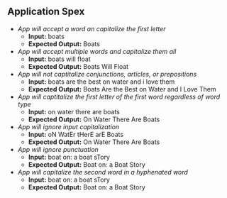 ## Application Spex
* _App will accept a word an capitalize the first letter_
  * **Input:** boats
  * **Expected Output:** Boats
* _App will accept multiple words and capitalize them all_
  * **Input:** boats will float
  * **Expected Output:** Boats Will Float
* _App will not captitalize conjunctions, articles, or prepositions_
  * **Input:** boats are the best on water and i love them
  * **Expected Output:** Boats Are the Best on Water and I Love Them
* _App will captitalize the first letter of the first word regardless of word type_
  * **Input:** on water there are boats
  * **Expected Output:** On Water There Are Boats
* _App will ignore input capitalization_
  * **Input:** oN WatEr tHerE arE Boats
  * **Expected Output:** On Water There Are Boats
* _App will ignore punctuation_
  * **Input:** boat on: a boat sTory
  * **Expected Output:** Boat on: a Boat Story
* _App will capitalize the second word in a hyphenated word_
  * **Input:** boat on: a boat sTory
  * **Expected Output:** Boat on: a Boat Story
